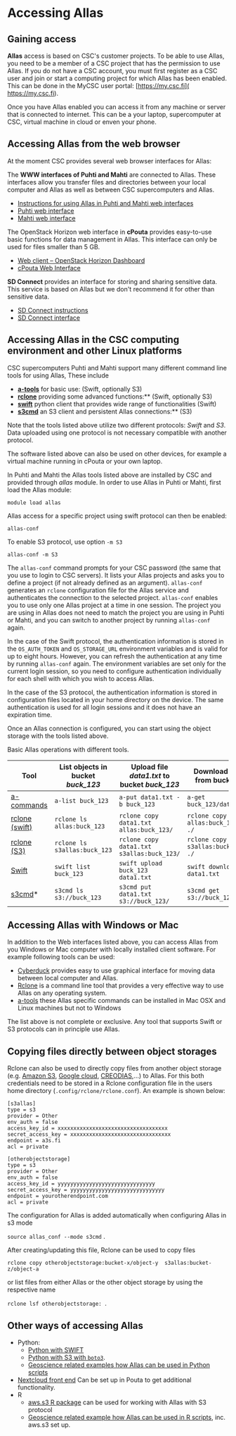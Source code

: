 # Accessing Allas

## Gaining access

**Allas** access is based on CSC's customer projects. To be able to use Allas, you need to be a member of 
a CSC project that has the permission to use Allas. If you do not have a CSC account, you must first register as a CSC user
and join or start a computing project for which Allas has been enabled. This can be done in the
MyCSC user portal: [https://my.csc.fi]( https://my.csc.fi).

Once you have Allas enabled you can access it from any machine or server that is connected to internet. This can be a your laptop, supercomputer at CSC, virtual machine in cloud or enven your phone.


## Accessing Allas from the web browser

At the moment CSC provides several web browser interfaces for Allas:

The **WWW interfaces of Puhti and Mahti** are connected to Allas. 
These interfaces allow you transfer files and directories between your local computer and Allas as well as
between CSC supercomputers and Allas.

* [Instructions for using Allas in Puhti and Mahti web interfaces](../../computing/webinterface/file-browser.md)
* [Puhti web interface](https://www.puhti.csc.fi)
* [Mahti web interface](https://www.mahti.csc.fi)


The OpenStack Horizon web interface in **cPouta** provides easy-to-use basic functions for data management in Allas. This interface can only be used for files smaller than 5 GB.

* [Web client – OpenStack Horizon Dashboard](./using_allas/web_client.md)
* [cPouta Web Interface](https://pouta.csc.fi)


**SD Connect** provides an interface for storing and sharing sensitive data. 
This service is based on Allas but we don't recommend it for other than sensitive data.

* [SD Connect instructions](../sensitive-data/sd_connect.md)
* [SD Connect interface](https://sd-connect.csc.fi)



## Accessing Allas in the CSC computing environment and other Linux platforms

CSC supercomputers Puhti and Mahti support many different command line tools for using Allas, These include

* [**a-tools**](./using_allas/a_commands.md) for basic use: (Swift, optionally S3)
* [**rclone**](./using_allas/rclone.md) providing some advanced functions:** (Swift, optionally S3) 
* [**swift**](./using_allas/swift_client.md) python client that provides wide range of functionalities (Swift)
* [**s3cmd**](./using_allas/s3_client.md) an S3 client and persistent Allas connections:** (S3)

Note that the tools listed above utilize two different protocols: _Swift_ and _S3_. Data uploaded using one protocol is not necessary compatible with another protocol. 

The software listed above can also be used on other devices, for example a virtual machine running in cPouta or your own laptop.

In Puhti and Mahti the Allas tools listed above are installed by CSC and provided through _allas_ module.
In order to use Allas in Puhti or Mahti, first load the Allas module:
```text
module load allas
```
Allas access for a specific project using swift protocol can then be enabled:
```text
allas-conf
```
To enable S3 protocol, use option `-m S3`
```text
allas-conf -m S3
```
The `allas-conf` command prompts for your CSC password (the same that you use to login to CSC servers). It lists your Allas projects and asks you to define a project (if not already defined as an argument). `allas-conf` generates an `rclone` configuration file for the Allas service and authenticates the connection to the selected project. `allas-conf` enables you to use only one Allas project at a time in one session. The project you are using in Allas does not need to match the project you are using in Puhti or Mahti, and you can switch to another project by running `allas-conf` again.

In the case of the Swift protocol, the authentication information is stored in the `OS_AUTH_TOKEN` and `OS_STORAGE_URL` environment variables and is valid for up to eight hours. However, you can refresh the authentication at any time by running `allas-conf` again. The environment variables are set only for the current login session, so you need to configure authentication individually for each shell with which you wish to access Allas.

In the case of the S3 protocol, the authentication information is stored in configuration files located in your home directory on the device. The same authentication is used for all login sessions and it does not have an expiration time.

Once an Allas connection is configured, you can start using the object storage with the tools listed above. 

Basic Allas operations with different tools.

| Tool	| List objects in bucket _buck_123_	| Upload file _data1.txt_ to bucket _buck_123_ |	Download file _data1.txt_ from bucket _buck_123_ |
|-------|-----------------------------------|----------------------------------------------|-------------------------------------------------|
| [a-commands](using_allas/a_commands.md) |`a-list buck_123` | `a-put data1.txt -b buck_123` | `a-get buck_123/data1.txt.zst` |
| [rclone (swift)](using_allas/rclone.md) |`rclone ls allas:buck_123` | `rclone copy data1.txt allas:buck_123/` |	`rclone copy allas:buck_123/data1.txt ./`|
| [rclone (S3)](using_allas/rclone.md) |`rclone ls s3allas:buck_123` | `rclone copy data1.txt s3allas:buck_123/` |	`rclone copy s3allas:buck_123/data1.txt ./`|
| [Swift](using_allas/swift_client.md) |`swift list buck_123` | `swift upload buck_123 data1.txt` |	`swift download buck_123 data1.txt` |
| [s3cmd](using_allas/s3_client.md)\*	 |`s3cmd ls s3://buck_123` |	`s3cmd put data1.txt s3://buck_123/` | `s3cmd get s3://buck_123/data1.txt` |



## Accessing Allas with Windows or Mac

In addition to the Web interfaces listed above, you can access Allas from you Windows or Mac computer with locally installed client software. 
For example following tools can be used:

* [Cyberduck](./using_allas/cyberduck.md) provides easy to use graphical interface for moving data between local computer and Allas.
* [Rclone](./using_allas/rclone_local.md) is a command line tool that provides a very effective way to use Allas on any operating system.
* [a-tools](./using_allas/a_commands.md) these Allas specific commands can be installed in Mac OSX and Linux machines but not to Windows

The list above is not complete or exclusive. Any tool that supports Swift or S3 protocols can in principle use Allas.

## Copying files directly between object storages

Rclone can also be used to directly copy files from another object storage (e.g. [Amazon S3](https://docs.aws.amazon.com/AmazonS3/latest/userguide/Welcome.html), [Google cloud](https://cloud.google.com/learn/what-is-object-storage), [CREODIAS](https://creodias.eu/cloud/cloudferro-cloud/storage-2/object-storage/),...) to Allas. For this both credentials need to be stored in a Rclone configuration file in the users home directory (`.config/rclone/rclone.conf`). An example is shown below:

```
[s3allas]
type = s3
provider = Other
env_auth = false
access_key_id = xxxxxxxxxxxxxxxxxxxxxxxxxxxxxxxxxxx
secret_access_key = xxxxxxxxxxxxxxxxxxxxxxxxxxxxxxxx
endpoint = a3s.fi
acl = private

[otherobjectstorage]
type = s3
provider = Other
env_auth = false
access_key_id = yyyyyyyyyyyyyyyyyyyyyyyyyyyyyyy
secret_access_key = yyyyyyyyyyyyyyyyyyyyyyyyyyyyyy
endpoint = yourotherendpoint.com
acl = private
```
The configuration for Allas is added automatically when configuring Allas in s3 mode 

`source allas_conf --mode s3cmd` .

After creating/updating this file, Rclone can be used to copy files

`rclone copy otherobjectstorage:bucket-x/object-y  s3allas:bucket-z/object-a`

or list files from either Allas or the other object storage by using the respective name

`rclone lsf otherobjectstorage: `.

## Other ways of accessing Allas

* Python:
   * [Python with SWIFT](using_allas/python_swift.md)
   * [Python with S3 with `boto3`](using_allas/python_boto3.md).
   * [Geoscience related examples how Allas can be used in Python scripts](https://github.com/csc-training/geocomputing/tree/master/python/allas)
* [Nextcloud front end](allas-nextcloud.md) Can be set up in Pouta to get additional functionality.
* R
  * [aws.s3 R package](https://cloud.r-project.org/web/packages/aws.s3/index.html) can be used for working with Allas with S3 protocol
  * [Geoscience related example how Allas can be used in R scripts](https://github.com/csc-training/geocomputing/blob/master/R/allas/working_with_allas_from_R_S3.R), inc. aws.s3 set up.




